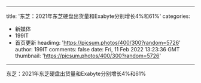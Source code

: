
---
title: '东芝：2021年东芝硬盘出货量和Exabyte分别增长4%和61%'
categories: 
 - 新媒体
 - 199IT
 - 首页更新
headimg: 'https://picsum.photos/400/300?random=5726'
author: 199IT
comments: false
date: Fri, 11 Feb 2022 13:23:36 GMT
thumbnail: 'https://picsum.photos/400/300?random=5726'
---

<div>   
东芝：2021年东芝硬盘出货量和Exabyte分别增长4%和61%  
</div>
            